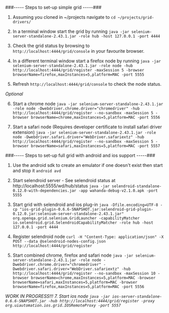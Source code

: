 ###----- Steps to set-up simple grid -----###

1. Assuming you cloned in ~/projects navigate to ```cd ~/projects/grid-drivers/```

2. In a terminal window start the grid by running ```java -jar selenium-server-standalone-2.43.1.jar -role hub -host 127.0.0.1 -port 4444```

3. Check the grid status by browsing to ```http://localhost:4444/grid/console``` in your favourite browser.

4. In a different terminal window start a firefox node by running ```java -jar selenium-server-standalone-2.43.1.jar -role node -hub http://localhost:4444/grid/register -maxSession 5 -browser browserName=firefox,maxInstances=5,platform=MAC -port 5555```

5. Refresh ```http://localhost:4444/grid/console``` to check the node status.

*Optional*

6. Start a chrome node ```java -jar selenium-server-standalone-2.43.1.jar -role node -Dwebdriver.chrome.driver="chromedriver" -hub http://localhost:4444/grid/register --no-sandbox -maxSession 5 -browser browserName=chrome,maxInstances=5,platform=MAC -port 5556```

7. Start a safari node (Requires developer certificate to install safari driver extension) ```java -jar selenium-server-standalone-2.43.1.jar -role node -Dwebdriver.safari.driver="WebDriver.safariextz" -hub http://localhost:4444/grid/register --no-sandbox -maxSession 5 -browser browserName=safari,maxInstances=5,platform=MAC -port 5557```


###----- Steps to set-up full grid with android and ios support -----###

1. Use the android sdk to create an emulator if one doesn't exist then start and stop it ```android avd```

2. Start selendroid server - See selendroid status at http://localhost:5555/wd/hub/status ```java -jar selendroid-standalone-0.12.0-with-dependencies.jar -app wahanda-debug-v2.1.0.apk -port 5555```

4. Start grid with selendroid and ios plug-in ```java -Dfile.encoding=UTF-8 -cp "ios-grid-plugin-0.6.6-SNAPSHOT.jar:selendroid-grid-plugin-0.12.0.jar:selenium-server-standalone-2.43.1.jar" org.openqa.grid.selenium.GridLauncher -capabilityMatcher io.selendroid.grid.SelendroidCapabilityMatcher -role hub -host 127.0.0.1 -port 4444```

5. Register selendroid node ```curl -H "Content-Type: application/json" -X POST --data @selendroid-nodes-config.json http://localhost:4444/grid/register```

6. Start combined chrome, firefox and safari node ```java -jar selenium-server-standalone-2.43.1.jar -role node -Dwebdriver.chrome.driver="chromedriver" -Dwebdriver.safari.driver="WebDriver.safariextz" -hub http://localhost:4444/grid/register --no-sandbox -maxSession 10 -browser browserName=chrome,maxInstances=5,platform=MAC -browser browserName=safari,maxInstances=5,platform=MAC -browser browserName=firefox,maxInstances=5,platform=MAC -port 5556```

*WORK IN PROGRESS!!! 7. Start ios node ```java -jar ios-server-standalone-0.6.6-SNAPSHOT.jar -hub http://localhost:4444/grid/register -proxy org.uiautomation.ios.grid.IOSRemoteProxy -port 5557```*

